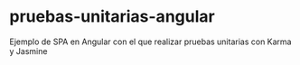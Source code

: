 # pruebas-unitarias-angular
Ejemplo de SPA en Angular con el que realizar pruebas unitarias con Karma y Jasmine
